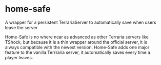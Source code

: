 # home-safe
A wrapper for a persistent TerrariaServer to automatically save when users leave the server

Home-Safe is no where near as advanced as other Terraria servers like TShock, but because it is a thin wrapper around the official server, it is always compatible with the newest version. Home-Safe adds one major feature to the vanilla Terrraria server, it automatically saves every time a player leaves.
